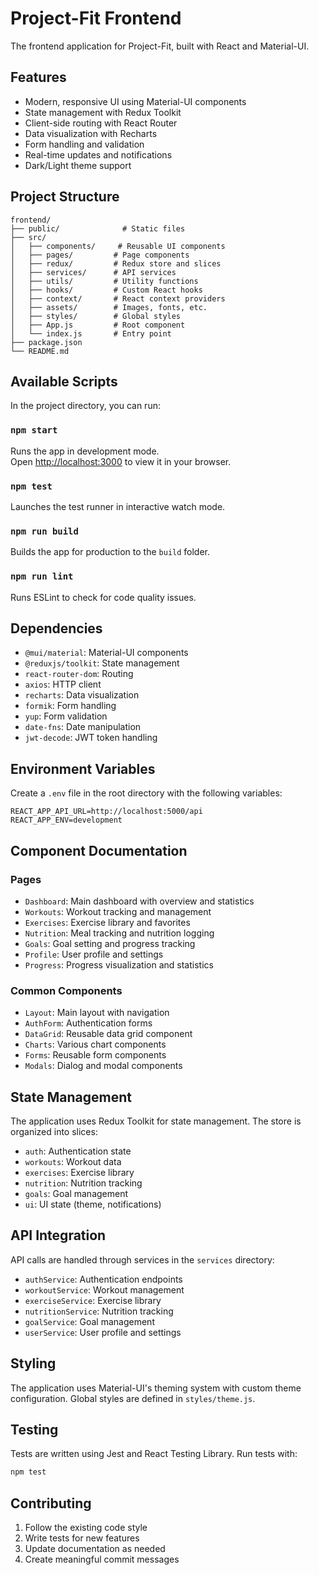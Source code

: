 # Project-Fit Frontend

The frontend application for Project-Fit, built with React and Material-UI.

## Features

- Modern, responsive UI using Material-UI components
- State management with Redux Toolkit
- Client-side routing with React Router
- Data visualization with Recharts
- Form handling and validation
- Real-time updates and notifications
- Dark/Light theme support

## Project Structure

```
frontend/
├── public/              # Static files
├── src/
│   ├── components/     # Reusable UI components
│   ├── pages/         # Page components
│   ├── redux/         # Redux store and slices
│   ├── services/      # API services
│   ├── utils/         # Utility functions
│   ├── hooks/         # Custom React hooks
│   ├── context/       # React context providers
│   ├── assets/        # Images, fonts, etc.
│   ├── styles/        # Global styles
│   ├── App.js         # Root component
│   └── index.js       # Entry point
├── package.json
└── README.md
```

## Available Scripts

In the project directory, you can run:

### `npm start`

Runs the app in development mode.\
Open [http://localhost:3000](http://localhost:3000) to view it in your browser.

### `npm test`

Launches the test runner in interactive watch mode.

### `npm run build`

Builds the app for production to the `build` folder.

### `npm run lint`

Runs ESLint to check for code quality issues.

## Dependencies

- `@mui/material`: Material-UI components
- `@reduxjs/toolkit`: State management
- `react-router-dom`: Routing
- `axios`: HTTP client
- `recharts`: Data visualization
- `formik`: Form handling
- `yup`: Form validation
- `date-fns`: Date manipulation
- `jwt-decode`: JWT token handling

## Environment Variables

Create a `.env` file in the root directory with the following variables:

```
REACT_APP_API_URL=http://localhost:5000/api
REACT_APP_ENV=development
```

## Component Documentation

### Pages

- `Dashboard`: Main dashboard with overview and statistics
- `Workouts`: Workout tracking and management
- `Exercises`: Exercise library and favorites
- `Nutrition`: Meal tracking and nutrition logging
- `Goals`: Goal setting and progress tracking
- `Profile`: User profile and settings
- `Progress`: Progress visualization and statistics

### Common Components

- `Layout`: Main layout with navigation
- `AuthForm`: Authentication forms
- `DataGrid`: Reusable data grid component
- `Charts`: Various chart components
- `Forms`: Reusable form components
- `Modals`: Dialog and modal components

## State Management

The application uses Redux Toolkit for state management. The store is organized into slices:

- `auth`: Authentication state
- `workouts`: Workout data
- `exercises`: Exercise library
- `nutrition`: Nutrition tracking
- `goals`: Goal management
- `ui`: UI state (theme, notifications)

## API Integration

API calls are handled through services in the `services` directory:

- `authService`: Authentication endpoints
- `workoutService`: Workout management
- `exerciseService`: Exercise library
- `nutritionService`: Nutrition tracking
- `goalService`: Goal management
- `userService`: User profile and settings

## Styling

The application uses Material-UI's theming system with custom theme configuration. Global styles are defined in `styles/theme.js`.

## Testing

Tests are written using Jest and React Testing Library. Run tests with:

```bash
npm test
```

## Contributing

1. Follow the existing code style
2. Write tests for new features
3. Update documentation as needed
4. Create meaningful commit messages 
